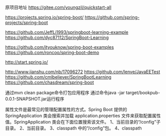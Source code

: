 原项目地址
https://gitee.com/youngzil/quickstart-all


https://projects.spring.io/spring-boot/
https://github.com/spring-projects/spring-boot

https://github.com/JeffLi1993/springboot-learning-example
https://github.com/dyc87112/SpringBoot-Learning

https://github.com/ityouknow/spring-boot-examples
https://github.com/roncoo/spring-boot-demo


http://start.spring.io/

http://www.jianshu.com/nb/17096272
https://github.com/lenve/JavaEETest
https://github.com/cmlbeliever/SpringBootLearning
https://github.com/chasdream/spring-boot



通过mvn clean package命令打包应用程序
通过命令java -jar target/bookpub-0.0.1-SNAPSHOT.jar运行程序



属性文件是最常见的管理配置属性的方式。Spring Boot 提供的 SpringApplication 类会搜索并加载 application.properties 文件来获取配置属性值。SpringApplication 类会在下面位置搜索该文件。
1、当前目录的“/config”子目录。
2、当前目录。
3、classpath 中的“/config”包。
4、classpath

















